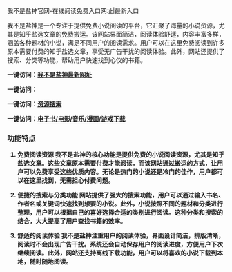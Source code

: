 我不是盐神官网-在线阅读免费入口网址|最新入口

我不是盐神是一个专注于提供免费小说阅读的平台，它汇聚了海量的小说资源，尤其是知乎盐选文章的免费搬运。该网站界面简洁，阅读体验舒适，内容丰富多样，涵盖各种题材的小说，满足不同用户的阅读需求。用户可以在这里免费阅读到许多原本需要付费的知乎盐选文章，享受无广告干扰的阅读体验。此外，网站还提供了搜索、分类等功能，帮助用户快速找到心仪的书籍。

<p><strong>一键访问：</strong><a href="https://www.ggonav.com/sites/5930.html" target="_blank" ><strong>我不是盐神最新网址</strong></a></p>
<p><strong>一键访问：<p><strong>一键访问：</strong><a href="https://www.ggonav.com/favorites/ziyuansousuo" target="_blank" ><strong>资源搜索</strong></a></p>
<p><strong>一键访问：</strong><a href="https://wangpanziyuan.pages.dev/" target="_blank" ><strong>电子书/电影/音乐/漫画/游戏下载</strong></a></p>

### 功能特点
1. **免费阅读资源**
   我不是盐神的核心功能是提供免费的小说阅读资源，尤其是知乎盐选文章。这些文章原本需要付费才能阅读，而该网站通过搬运的方式，让用户可以免费享受这些优质内容。无论是热门的小说还是冷门的佳作，用户都可以在这里找到，无需担心付费问题。

2. **便捷的搜索与分类功能**
   网站提供了强大的搜索功能，用户可以通过输入书名、作者名或关键词快速找到想要的小说。此外，小说按照不同的题材和分类进行整理，用户可以根据自己的喜好选择合适的类别进行阅读。这种分类和搜索的结合，大大提高了用户查找书籍的效率。

3. **舒适的阅读体验**
   我不是盐神注重用户的阅读体验，界面设计简洁，排版清晰，阅读时不会出现广告干扰。系统还会自动保存用户的阅读进度，方便用户下次继续阅读。此外，网站还支持离线下载功能，用户可以将喜欢的小说下载到本地，随时随地阅读。

